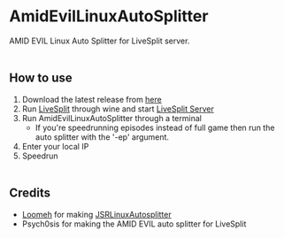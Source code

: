 # AmidEvilLinuxAutoSplitter
AMID EVIL Linux Auto Splitter for LiveSplit server.
<br><br>

## How to use
1. Download the latest release from [here](https://github.com/Wins1ey/AmidEvilLinuxAutosplitter/releases)
2. Run [LiveSplit](https://github.com/LiveSplit/LiveSplit) through wine and start [LiveSplit Server](https://github.com/LiveSplit/LiveSplit.Server)
3. Run AmidEvilLinuxAutoSplitter through a terminal
    - If you're speedrunning episodes instead of full game then run the auto splitter with the '-ep' argument.
4. Enter your local IP
5. Speedrun
<br><br>

## Credits
- [Loomeh](https://loomeh.github.io/Portfolio/) for making [JSRLinuxAutosplitter](https://github.com/Loomeh/JSRLinuxAutosplitter)
- Psych0sis for making the AMID EVIL auto splitter for LiveSplit
